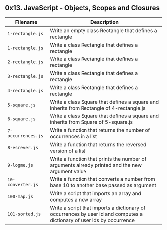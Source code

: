 ## 0x13. JavaScript - Objects, Scopes and Closures


| Filename | Description |
| -------- | ----------- |
| `1-rectangle.js` | Write an empty class Rectangle that defines a rectangle |
| `1-rectangle.js` | Write a class Rectangle that defines a rectangle |
| `2-rectangle.js` | Write a class Rectangle that defines a rectangle |
| `3-rectangle.js` | Write a class Rectangle that defines a rectangle |
| `4-rectangle.js` | Write a class Rectangle that defines a rectangle |
| `5-square.js` | Write a class Square that defines a square and inherits from Rectangle of 4-rectangle.js |
| `6-square.js` | Write a class Square that defines a square and inherits from Square of 5-square.js |
| `7-occurrences.js` | Write a function that returns the number of occurrences in a list |
| `8-esrever.js` | Write a function that returns the reversed version of a list |
| `9-logme.js` | Write a function that prints the number of arguments already printed and the new argument value |
| `10-converter.js` | Write a function that converts a number from base 10 to another base passed as argument |
| `100-map.js` | Write a script that imports an array and computes a new array |
| `101-sorted.js` | Write a script that imports a dictionary of occurrences by user id and computes a dictionary of user ids by occurrence |
